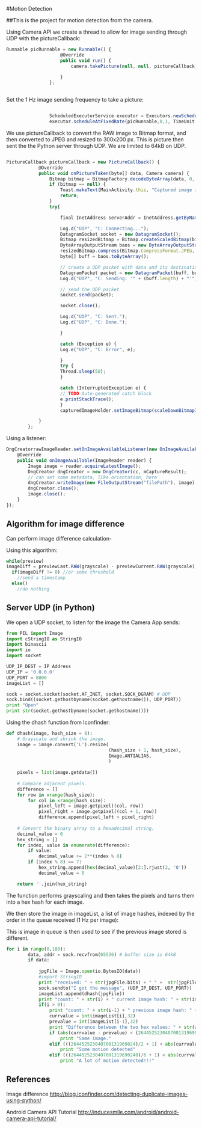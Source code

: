 #Motion Detection

##This is the project for motion detection from the camera. 

Using Camera API we create a thread to allow for image sending through UDP with the pictureCallback:
```javascript
Runnable picRunnable = new Runnable() {
                    @Override
                    public void run() {
                        camera.takePicture(null, null, pictureCallback);

                    }
                };
                
```
Set the 1 Hz image sending frequency to take a picture:
```javascript

                ScheduledExecutorService executor = Executors.newScheduledThreadPool(1);
                executor.scheduleAtFixedRate(picRunnable,0,1, TimeUnit.SECONDS);
```
We use pictureCallback to convert the RAW image to Bitmap format, and then converted to JPEG and resized to 300x200 px.
This is picture then sent the the Python server through UDP. We are limited to 64kB on UDP.

```javascript

PictureCallback pictureCallback = new PictureCallback() {
            @Override
            public void onPictureTaken(byte[] data, Camera camera) {
                Bitmap bitmap = BitmapFactory.decodeByteArray(data, 0, data.length);
                if (bitmap == null) {
                    Toast.makeText(MainActivity.this, "Captured image is empty", Toast.LENGTH_LONG).show();
                    return;
                }
                try{

                    final InetAddress serverAddr = InetAddress.getByName("IP ADDRESS");

                    Log.d("UDP", "C: Connecting...");
                    DatagramSocket socket = new DatagramSocket();
                    Bitmap resizedBitmap = Bitmap.createScaledBitmap(bitmap,300,200,true);
                    ByteArrayOutputStream baos = new ByteArrayOutputStream();
                    resizedBitmap.compress(Bitmap.CompressFormat.JPEG, 80, baos);
                    byte[] buff = baos.toByteArray();

                    // create a UDP packet with data and its destination ip & port
                    DatagramPacket packet = new DatagramPacket(buff, buff.length, serverAddr, 8000);
                    Log.d("UDP", "C: Sending: '" + (buff.length) + "'");

                    // send the UDP packet
                    socket.send(packet);

                    socket.close();

                    Log.d("UDP", "C: Sent.");
                    Log.d("UDP", "C: Done.");

                    }

                    catch (Exception e) {
                    Log.e("UDP", "C: Error", e);

                    }
                    try {
                    Thread.sleep(50);
                    }

                    catch (InterruptedException e) {
                    // TODO Auto-generated catch block
                    e.printStackTrace();
                    }
                    capturedImageHolder.setImageBitmap(scaleDownBitmapImage(bitmap, 300, 200));

            }
        };

```


Using a listener:

```javascript
DngCreatorrawImageReader.setOnImageAvailableListener(new OnImageAvailableListener() {
    @Override
    public void onImageAvailable(ImageReader reader) {
        Image image = reader.acquireLatestImage();
        DngCreator dngCreator = new DngCreator(cc, mCaptureResult);
        // can set some metadata, like orientation, here
        dngCreator.writeImage(new FileOutputStream("filePath"), image);
        dngCreator.close();
        image.close();
    }
});
```
## Algorithm for image difference

Can perform image difference calculation-

Using this algorithm:

```javascript
while(preview)
imageDiff = previewLast.RAW(grayscale) - previewCurrent.RAW(grayscale);
  if(imageDiff != 0) //or some threshold
    //send a timestamp
  else()
    //do nothing
```  
  
## Server UDP (in Python)

We open a UDP socket, to listen for the image the Camera App sends:
```python
from PIL import Image
import cStringIO as StringIO
import binascii
import io
import socket

UDP_IP_DEST = IP Address
UDP_IP = '0.0.0.0'
UDP_PORT = 8000
imageList = []

sock = socket.socket(socket.AF_INET, socket.SOCK_DGRAM) # UDP
sock.bind((socket.gethostbyname(socket.gethostname()), UDP_PORT))
print "Open"
print str(socket.gethostbyname(socket.gethostname()))
``` 

Using the dhash function from Iconfinder:

```python
def dhash(image, hash_size = 8):
    # Grayscale and shrink the image.
    image = image.convert('L').resize(
                                      (hash_size + 1, hash_size),
                                      Image.ANTIALIAS,
                                      )
        
    pixels = list(image.getdata())
        
    # Compare adjacent pixels.
    difference = []
    for row in xrange(hash_size):
        for col in xrange(hash_size):
            pixel_left = image.getpixel((col, row))
            pixel_right = image.getpixel((col + 1, row))
            difference.append(pixel_left > pixel_right)
    
    # Convert the binary array to a hexadecimal string.
    decimal_value = 0
    hex_string = []
    for index, value in enumerate(difference):
        if value:
            decimal_value += 2**(index % 8)
        if (index % 8) == 7:
            hex_string.append(hex(decimal_value)[2:].rjust(2, '0'))
            decimal_value = 0

    return ''.join(hex_string)
``` 
The function performs grayscaling and then takes the pixels and turns them into a hex hash for each image.

We then store the image in imageList, a list of image hashes, indexed by the order in the queue received (1 Hz per image):

This is image in queue is then used to see if the previous image stored is different.

```python
for i in range(0,180):
        data, addr = sock.recvfrom(65536) # buffer size is 64kB
        if data:
        
            jpgFile = Image.open(io.BytesIO(data))
            #import StringIO
            print "received: " + str(jpgFile.bits) + " " +  str(jpgFile.size) + " " +  str(jpgFile.format) + " " + dhash(jpgFile) + "\n"
            sock.sendto("I got the message", (UDP_IP_DEST, UDP_PORT))
            imageList.append(dhash(jpgFile))
            print "count: " + str(i) + " current image hash: " + str(imageList[i])
            if(i > 0):
                print "count: " + str(i-1) + " previous image hash: " + str(imageList[i-1])
                currvalue = int(imageList[i],32)
                prevalue = int(imageList[i-1],32)
                print "Difference between the two hex values: " + str(abs(currvalue - prevalue))
                if (abs(currvalue - prevalue) < (264452523040700131969024)/2):
                    print "Same image."
                elif (((264452523040700131969024)/2 + 1) < abs(currvalue - prevalue) < (2644525230407001319690240)/6):
                    print "Some motion detected"
                elif (((2644525230407001319690240)/6 + 1) < abs(currvalue - prevalue)):
                    print "A lot of motion detected!!!"

``` 

## References

Image difference
http://blog.iconfinder.com/detecting-duplicate-images-using-python/

Android Camera API Tutorial
http://inducesmile.com/android/android-camera-api-tutorial/


  
